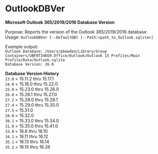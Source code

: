 # OutlookDBVer
<b>Microsoft Outlook 365/2019/2016 Database Version</b>

Purpose: Reports the version of the Outlook 365/2019/2016 database</br>
Usage: `OutlookDBVer [--DefaultDB] [--Path:<path_to_Outlook.sqlite>]`</br>

Example output:</br>
`Outlook Database: /Users/pbowden/Library/Group Containers/UBF8T346G9.Office/Outlook/Outlook 15 Profiles/Main Profile/Data/Outlook.sqlite`</br>
`Database Version: 26.0`</br>

<b>Database Version History</b></br>
`23.0` = 15.11.2 thru 15.17.1</br>
`24.0` = 15.18.0 thru 15.22.0</br>
`25.0` = 15.23.0 thru 15.26.0</br>
`26.0` = 15.26.1 thru 15.27.0</br>
`27.2` = 15.28.0 thru 15.28.1</br>
`27.4` = 15.29.0 thru 15.30.0</br>
`27.5` = 15.31.0</br>
`28.0` = 15.32.0</br>
`30.1` = 15.33.0 thru 15.34.0</br>
`31.0` = 15.35.0 thru 15.41.0</br>
`33.0` = 16.8 thru 16.10</br>
`34.1` = 16.11 thru 16.12</br>
`35.1` = 16.13 thru 16.14</br>
`35.2` = 16.15 thru 16.26</br>
